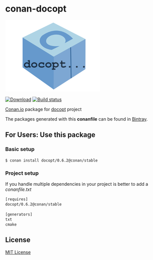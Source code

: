 # conan-docopt

![conan-docopt image](/images/conan-docopt.png)

[![Download](https://api.bintray.com/packages/conan-community/conan/docopt%3Aconan/images/download.svg)](https://bintray.com/conan-community/conan/docopt%3Aconan/_latestVersion)
[![Build status](https://ci.appveyor.com/api/projects/status/jyeh443gn0l0f3bi/branch/stable/0.6.2?svg=true)](https://ci.appveyor.com/project/memsharded/conan-docopt/branch/stable/0.6.2)

[Conan.io](https://conan.io) package for [docopt](https://bitbucket.org/docopt/docopt) project

The packages generated with this **conanfile** can be found in [Bintray](https://bintray.com/conan-community/conan/docopt%3Aconan).

## For Users: Use this package

### Basic setup

    $ conan install docopt/0.6.2@conan/stable

### Project setup

If you handle multiple dependencies in your project is better to add a *conanfile.txt*

    [requires]
    docopt/0.6.2@conan/stable

    [generators]
    txt
    cmake

## License

[MIT License](LICENSE)
